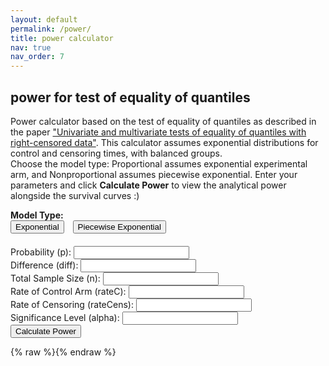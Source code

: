```yaml
---
layout: default
permalink: /power/
title: power calculator
nav: true
nav_order: 7
---
```


<h2>power for test of equality of quantiles</h2>

Power calculator based on the test of equality of quantiles as described in the paper ["Univariate and multivariate tests of equality of quantiles with right-censored data"](https://arxiv.org/abs/2505.03234).
This calculator assumes exponential distributions for control and censoring times, with balanced groups.  
Choose the model type: Proportional assumes exponential experimental arm, and Nonproportional assumes piecewise exponential.
Enter your parameters and click **Calculate Power** to view the analytical power alongside the survival curves :)

<div>
  <label><strong>Model Type:</strong></label><br>
  <button id="model-exp" class="model-btn" style="margin-right: 10px;">Exponential</button>
  <button id="model-piecewise" class="model-btn">Piecewise Exponential</button>
</div>

<form id="power-form" style="margin-top: 20px;">
  <label>Probability (p): <input type="number" id="prob" step="any" required></label><br>
  <label>Difference (diff): <input type="number" id="diff" step="any" required></label><br>
  <label>Total Sample Size (n): <input type="number" id="sample-size" required></label><br>
  <label>Rate of Control Arm (rateC): <input type="number" id="rate-control" step="any" required></label><br>
  <label>Rate of Censoring (rateCens): <input type="number" id="rate-cens" step="any" required></label><br>
  <label>Significance Level (alpha): <input type="number" id="alpha" step="any" required></label><br>
  <div id="tcut-container" style="display:none">
    <label>Piecewise Cut Time (tcut): <input type="number" id="tcut" step="any"></label><br>
  </div>
  <button type="submit">Calculate Power</button>
</form>

<p id="result"></p>

<canvas id="survival-chart" width="800" height="400"></canvas>

<script src="https://cdn.jsdelivr.net/npm/chart.js@4.4.1/dist/chart.umd.min.js"></script>
<script src="https://cdn.jsdelivr.net/npm/chartjs-plugin-annotation@1.4.0/dist/chartjs-plugin-annotation.min.js"></script>

{% raw %}<script>
Chart.register(window['chartjs-plugin-annotation']);

function normCDF(x) {
  var sign = x < 0 ? -1 : 1;
  x = Math.abs(x) / Math.sqrt(2);
  var a1 = 0.254829592, a2 = -0.284496736, a3 = 1.421413741,
      a4 = -1.453152027, a5 = 1.061405429, p = 0.3275911;
  var t = 1 / (1 + p * x);
  var y = 1 - (((((a5 * t + a4) * t) + a3) * t + a2) * t + a1) * t * Math.exp(-x * x);
  return 0.5 * (1 + sign * y);
}

function inverseErf(x) {
  let a = 0.147;
  let ln = Math.log(1 - x * x);
  let term1 = 2 / (Math.PI * a) + ln / 2;
  let term2 = ln / a;
  return Math.sign(x) * Math.sqrt(Math.sqrt(term1 * term1 - term2) - term1);
}

function normSInv(p) {
  return Math.sqrt(2) * inverseErf(2 * p - 1);
}

function expo_pdf(x, lambda) {
  return lambda * Math.exp(-lambda * x);
}

let modelType = "exponential";

window.addEventListener("DOMContentLoaded", function () {
  const form = document.getElementById("power-form");
  document.getElementById("model-exp").addEventListener("click", () => {
    modelType = "exponential";
    document.getElementById("tcut-container").style.display = "none";
  });
  document.getElementById("model-piecewise").addEventListener("click", () => {
    modelType = "piecewise";
    document.getElementById("tcut-container").style.display = "block";
  });

  form.addEventListener("submit", function (e) {
    e.preventDefault();
    const prob = parseFloat(document.getElementById("prob").value);
    const diff = parseFloat(document.getElementById("diff").value);
    const n = parseFloat(document.getElementById("sample-size").value);
    const rateC = parseFloat(document.getElementById("rate-control").value);
    const rateCens = parseFloat(document.getElementById("rate-cens").value);
    const alpha = parseFloat(document.getElementById("alpha").value);
    const z_critical = Math.abs(normSInv(1 - alpha / 2));

    const quantC = -Math.log(1 - prob) / rateC;
    let rateE, quantE, phiE;

    if (modelType === "piecewise") {
      const tcut = parseFloat(document.getElementById("tcut").value);
      if (quantC - tcut <= diff) {
        alert("Invalid parameters: quantC - tcut must be greater than diff.");
        return;
      }
      rateE = (Math.log(1 - prob) + rateC * tcut) / (tcut + diff - quantC);
      const cutoffProb = 1 - Math.exp(-rateC * tcut);
      if (prob < cutoffProb) {
        quantE = -Math.log(1 - prob) / rateC;
      } else {
        quantE = tcut - (Math.log(1 - prob) + rateC * tcut) / rateE;
      }
      phiE = (rateC / (rateC + rateCens)) * (Math.exp((rateC + rateCens) * tcut) - 1)
          + (rateE / (rateE + rateCens)) * Math.exp((rateC - rateE) * tcut)
          * (Math.exp((rateE + rateCens) * quantE) - Math.exp((rateE + rateCens) * tcut));
    } else {
      rateE = -Math.log(1 - prob) / (quantC - diff);
      quantE = quantC - diff;
      phiE = rateE / (rateE + rateCens) * (Math.exp((rateE + rateCens) * quantE) - 1);
    }

    const phiC = rateC / (rateC + rateCens) * (Math.exp((rateC + rateCens) * quantC) - 1);

    const sigma2 = Math.pow(1 - prob, 2) * (
      phiC / (0.5 * Math.pow(expo_pdf(quantC, rateC), 2)) +
      phiE / (0.5 * Math.pow(expo_pdf(quantE, rateE), 2))
    );
    const se = Math.sqrt(sigma2 / n);
    const power = 1 - normCDF(z_critical - diff / se) + normCDF(-z_critical - diff / se);

    if (isNaN(power)) {
      document.getElementById("result").innerText = "Error: invalid calculation.";
    } else {
      document.getElementById("result").innerText =
        "Estimated Power: " + (power * 100).toFixed(2) + "%";
    }

    const timeMax = Math.max(quantC, quantE) * 1.5;
    const timePoints = Array.from({ length: 100 }, (_, i) => +(timeMax * i / 99).toFixed(2));

    const survivalC = timePoints.map(t => Math.exp(-rateC * t));
    let survivalE;
    if (modelType === "piecewise") {
      const tcut = parseFloat(document.getElementById("tcut").value);
      survivalE = timePoints.map(t => {
        if (t <= tcut) return Math.exp(-rateC * t);
        return Math.exp(-rateC * tcut) * Math.exp(-rateE * (t - tcut));
      });
    } else {
      survivalE = timePoints.map(t => Math.exp(-rateE * t));
    }

    const ctx = document.getElementById("survival-chart").getContext("2d");
    if (window.survivalChartInstance) window.survivalChartInstance.destroy();

    window.survivalChartInstance = new Chart(ctx, {
      type: "line",
      data: {
        labels: timePoints,
        datasets: [
          {
            label: "Control Arm",
            data: survivalC,
            borderColor: "limegreen",
            fill: false,
            tension: 0.3,
            borderWidth: 2,
          },
          {
            label: "Experimental Arm",
            data: survivalE,
            borderColor: "darkgreen",
            fill: false,
            tension: 0.3,
            borderWidth: 2,
          }
        ],
      },
      options: {
        responsive: true,
        plugins: {
          title: {
            display: true,
            text: "Survival Functions",
            font: { size: 18 }
          },
          legend: { labels: { font: { size: 14 } } },
          annotation: {
            annotations: {
              hLine: {
                type: 'line',
                yMin: 1 - prob,
                yMax: 1 - prob,
                borderColor: 'green',
                borderWidth: 2,
                borderDash: [6, 6],
                label: {
                  content: `1 - p = ${(1 - prob).toFixed(2)}`,
                  enabled: true,
                  position: 'start',
                  backgroundColor: 'rgba(0,0,0,0.7)',
                  color: '#fff',
                  font: { style: 'italic' }
                }
              }
            }
          }
        },
        scales: {
          x: {
            title: { display: true, text: "Time", font: { size: 16 } },
            ticks: { callback: val => +val.toFixed(2) }
          },
          y: {
            min: 0,
            max: 1,
            title: { display: true, text: "Survival Probability", font: { size: 16 } },
            ticks: { stepSize: 0.2, callback: val => val.toFixed(1) }
          }
        }
      }
    });
  });
});
</script>{% endraw %}

